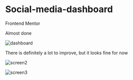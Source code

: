 # Social-media-dashboard
Frontend Mentor

Almost done

![dashboard](https://user-images.githubusercontent.com/120993792/230674068-58897453-6f13-4cb3-8ab8-5f62c4790561.png)

There is definitely a lot to improve, but it looks fine for now

![screen2](https://user-images.githubusercontent.com/120993792/230725592-aa014ff9-ebad-4f26-a83f-bf40f310e1d9.png)

![screen3](https://user-images.githubusercontent.com/120993792/230725597-f57e7ead-02c8-4bb8-a7f4-ccb47324d46f.png)

